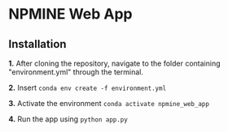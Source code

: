 # NPMINE Web App

## Installation

**1.** After cloning the repository, navigate to the folder containing "environment.yml" through the terminal.

**2.** Insert 
    ```conda env create -f environment.yml```

**3.** Activate the environment
    ```conda activate npmine_web_app```

**4.** Run the app using
    ```python app.py```